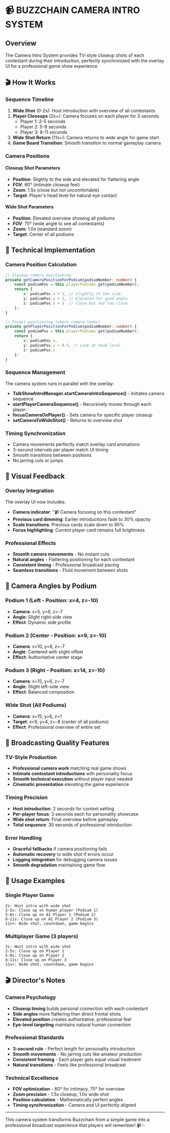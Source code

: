 # 📹 BUZZCHAIN CAMERA INTRO SYSTEM

## Overview

The Camera Intro System provides TV-style closeup shots of each contestant during their introduction, perfectly synchronized with the overlay UI for a professional game show experience.

## 🎬 How It Works

### Sequence Timeline
1. **Wide Shot** (0-2s): Host introduction with overview of all contestants
2. **Player Closeups** (2s+): Camera focuses on each player for 3 seconds
   - Player 1: 2-5 seconds
   - Player 2: 5-8 seconds
   - Player 3: 8-11 seconds
3. **Wide Shot Return** (11s+): Camera returns to wide angle for game start
4. **Game Board Transition**: Smooth transition to normal gameplay camera

### Camera Positions

#### Closeup Shot Parameters
- **Position**: Slightly to the side and elevated for flattering angle
- **FOV**: 60° (intimate closeup feel)
- **Zoom**: 1.5x (close but not uncomfortable)
- **Target**: Player's head level for natural eye contact

#### Wide Shot Parameters
- **Position**: Elevated overview showing all podiums
- **FOV**: 75° (wide angle to see all contestants)
- **Zoom**: 1.0x (standard zoom)
- **Target**: Center of all podiums

## 🔧 Technical Implementation

### Camera Position Calculation
```typescript
// Closeup camera positioning
private getCameraPositionForPodium(podiumNumber: number) {
    const podiumPos = this.playerPodiums.get(podiumNumber);
    return {
        x: podiumPos.x + 1, // Slightly to the side
        y: podiumPos.y + 2, // Elevated for good angle
        z: podiumPos.z + 3  // Close but not too close
    };
}

// Target positioning (where camera looks)
private getPlayerPositionForPodium(podiumNumber: number) {
    const podiumPos = this.playerPodiums.get(podiumNumber);
    return {
        x: podiumPos.x,
        y: podiumPos.y + 0.5, // Look at head level
        z: podiumPos.z
    };
}
```

### Sequence Management
The camera system runs in parallel with the overlay:
- **TalkShowIntroManager.startCameraIntroSequence()** - Initiates camera sequence
- **startPlayerCameraSequence()** - Recursively moves through each player
- **focusCameraOnPlayer()** - Sets camera for specific player closeup
- **setCameraToWideShot()** - Returns to overview shot

### Timing Synchronization
- Camera movements perfectly match overlay card animations
- 3-second intervals per player match UI timing
- Smooth transitions between positions
- No jarring cuts or jumps

## 📱 Visual Feedback

### Overlay Integration
The overlay UI now includes:
- **Camera indicator**: "📹 Camera focusing on this contestant"
- **Previous card dimming**: Earlier introductions fade to 30% opacity
- **Scale transitions**: Previous cards scale down to 90%
- **Focus highlighting**: Current player card remains full brightness

### Professional Effects
- **Smooth camera movements** - No instant cuts
- **Natural angles** - Flattering positioning for each contestant
- **Consistent timing** - Professional broadcast pacing
- **Seamless transitions** - Fluid movement between shots

## 🎯 Camera Angles by Podium

### Podium 1 (Left - Position: x=4, z=-10)
- **Camera**: x=5, y=6, z=-7
- **Angle**: Slight right-side view
- **Effect**: Dynamic side profile

### Podium 2 (Center - Position: x=9, z=-10)
- **Camera**: x=10, y=6, z=-7
- **Angle**: Centered with slight offset
- **Effect**: Authoritative center stage

### Podium 3 (Right - Position: x=14, z=-10)
- **Camera**: x=15, y=6, z=-7
- **Angle**: Slight left-side view
- **Effect**: Balanced composition

### Wide Shot (All Podiums)
- **Camera**: x=15, y=6, z=1
- **Target**: x=9, y=4, z=-8 (center of all podiums)
- **Effect**: Professional overview of entire set

## 🎪 Broadcasting Quality Features

### TV-Style Production
- **Professional camera work** matching real game shows
- **Intimate contestant introductions** with personality focus
- **Smooth technical execution** without player input needed
- **Cinematic presentation** elevating the game experience

### Timing Precision
- **Host introduction**: 2 seconds for context setting
- **Per-player focus**: 3 seconds each for personality showcase
- **Wide shot return**: Final overview before gameplay
- **Total sequence**: 30 seconds of professional introduction

### Error Handling
- **Graceful fallbacks** if camera positioning fails
- **Automatic recovery** to wide shot if errors occur
- **Logging integration** for debugging camera issues
- **Smooth degradation** maintaining game flow

## 🚀 Usage Examples

### Single Player Game
```
2s: Host intro with wide shot
2-5s: Close up on human player (Podium 1)
5-8s: Close up on AI Player 1 (Podium 2)
8-11s: Close up on AI Player 2 (Podium 3)
11s+: Wide shot, countdown, game begins
```

### Multiplayer Game (3 players)
```
2s: Host intro with wide shot
2-5s: Close up on Player 1
5-8s: Close up on Player 2
8-11s: Close up on Player 3
11s+: Wide shot, countdown, game begins
```

## 🎬 Director's Notes

### Camera Psychology
- **Closeup timing** builds personal connection with each contestant
- **Side angles** more flattering than direct frontal shots
- **Elevated position** creates authoritative, professional feel
- **Eye-level targeting** maintains natural human connection

### Professional Standards
- **3-second rule** - Perfect length for personality introduction
- **Smooth movements** - No jarring cuts like amateur production
- **Consistent framing** - Each player gets equal visual treatment
- **Natural transitions** - Feels like professional broadcast

### Technical Excellence
- **FOV optimization** - 60° for intimacy, 75° for overview
- **Zoom precision** - 1.5x closeup, 1.0x wide shot
- **Position calculation** - Mathematically perfect angles
- **Timing synchronization** - Camera and UI perfectly aligned

---

This camera system transforms Buzzchain from a simple game into a professional broadcast experience that players will remember! 📹✨